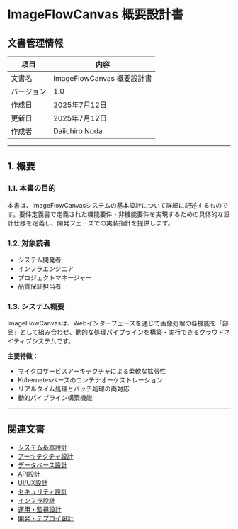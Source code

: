 # ImageFlowCanvas 概要設計書

## **文書管理情報**

| 項目       | 内容                       |
| ---------- | -------------------------- |
| 文書名     | ImageFlowCanvas 概要設計書 |
| バージョン | 1.0                        |
| 作成日     | 2025年7月12日              |
| 更新日     | 2025年7月12日              |
| 作成者     | Daiichiro Noda             |

---

## **1. 概要**

### **1.1. 本書の目的**

本書は、ImageFlowCanvasシステムの基本設計について詳細に記述するものです。要件定義書で定義された機能要件・非機能要件を実現するための具体的な設計仕様を定義し、開発フェーズでの実装指針を提供します。

### **1.2. 対象読者**

- システム開発者
- インフラエンジニア
- プロジェクトマネージャー
- 品質保証担当者

### **1.3. システム概要**

ImageFlowCanvasは、Webインターフェースを通じて画像処理の各機能を「部品」として組み合わせ、動的な処理パイプラインを構築・実行できるクラウドネイティブシステムです。

**主要特徴：**
- マイクロサービスアーキテクチャによる柔軟な拡張性
- Kubernetesベースのコンテナオーケストレーション
- リアルタイム処理とバッチ処理の両対応
- 動的パイプライン構築機能

---

## **関連文書**

- [システム基本設計](./0301_システム基本設計.md)
- [アーキテクチャ設計](./0302_アーキテクチャ設計.md)
- [データベース設計](./0303_データベース設計.md)
- [API設計](./0304_API設計.md)
- [UI/UX設計](./0305_UI_UX設計.md)
- [セキュリティ設計](./0306_セキュリティ設計.md)
- [インフラ設計](./0307_インフラ設計.md)
- [運用・監視設計](./0308_運用監視設計.md)
- [開発・デプロイ設計](./0309_開発デプロイ設計.md)
